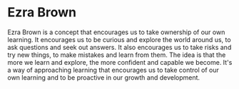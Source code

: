 # Ezra Brown

Ezra Brown is a concept that encourages us to take ownership of our own learning. It encourages us to be curious and explore the world around us, to ask questions and seek out answers. It also encourages us to take risks and try new things, to make mistakes and learn from them. The idea is that the more we learn and explore, the more confident and capable we become. It's a way of approaching learning that encourages us to take control of our own learning and to be proactive in our growth and development.
